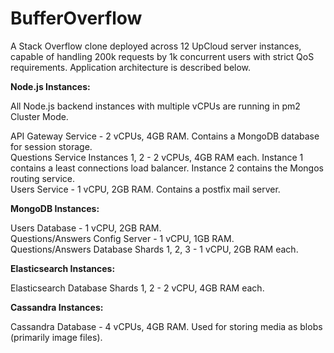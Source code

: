 # BufferOverflow

A Stack Overflow clone deployed across 12 UpCloud server instances, capable of handling 200k requests by 1k concurrent users with strict QoS requirements. Application architecture is described below.

**Node.js Instances:**

All Node.js backend instances with multiple vCPUs are running in pm2 Cluster Mode.

API Gateway Service - 2 vCPUs, 4GB RAM. Contains a MongoDB database for session storage. <br/>
Questions Service Instances 1, 2 - 2 vCPUs, 4GB RAM each. Instance 1 contains a least connections load balancer. Instance 2 contains the Mongos routing service. <br/>
Users Service - 1 vCPU, 2GB RAM. Contains a postfix mail server.

**MongoDB Instances:**

Users Database - 1 vCPU, 2GB RAM. <br/>
Questions/Answers Config Server - 1 vCPU, 1GB RAM. <br/>
Questions/Answers Database Shards 1, 2, 3 - 1 vCPU, 2GB RAM each.

**Elasticsearch Instances:**

Elasticsearch Database Shards 1, 2 - 2 vCPU, 4GB RAM each.

**Cassandra Instances:**

Cassandra Database - 4 vCPUs, 4GB RAM. Used for storing media as blobs (primarily image files). 


